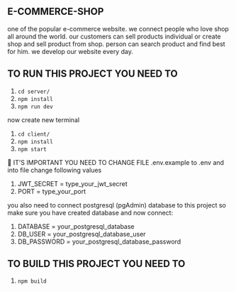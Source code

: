 ## E-COMMERCE-SHOP

one of the popular e-commerce website. we connect people who love shop all around the world. our customers can sell products individual or create shop and sell product from shop. person can search product and find best for him. we develop our website every day.

## TO RUN THIS PROJECT YOU NEED TO

1. `cd server/`
2. `npm install`
3. `npm run dev`

now create new terminal

1. `cd client/`
2. `npm install`
3. `npm start`

📑 IT'S IMPORTANT YOU NEED TO CHANGE FILE .env.example to .env and into file change following values

1. JWT_SECRET = type_your_jwt_secret
2. PORT = type_your_port

you also need to connect postgresql (pgAdmin) database to this project
so make sure you have created database and now connect:

1. DATABASE = your_postgresql_database
2. DB_USER = your_postgresql_database_user
3. DB_PASSWORD = your_postgresql_database_password

## TO BUILD THIS PROJECT YOU NEED TO

1. `npm build`
